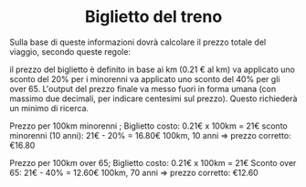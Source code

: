 <h1 align="center"> Biglietto del treno</h1>

Sulla base di queste informazioni dovrà calcolare il prezzo totale del viaggio, secondo queste regole:

il prezzo del biglietto è definito in base ai km (0.21 € al km)
va applicato uno sconto del 20% per i minorenni
va applicato uno sconto del 40% per gli over 65.
L'output del prezzo finale va messo fuori in forma umana (con massimo due decimali, per indicare centesimi sul prezzo). Questo richiederà un minimo di ricerca.

Prezzo per 100km minorenni ;
Biglietto costo: 0.21€ x 100km = 21€
sconto minorenni (10 anni): 21€ - 20% = 16.80€
100km, 10 anni => prezzo corretto:  €16.80

Prezzo per 100km over 65;
Biglietto costo: 0.21€ x 100km = 21€
Sconto over 65: 21€ - 40% = 12.60€
100km, 70 anni => prezzo corretto: €12.60